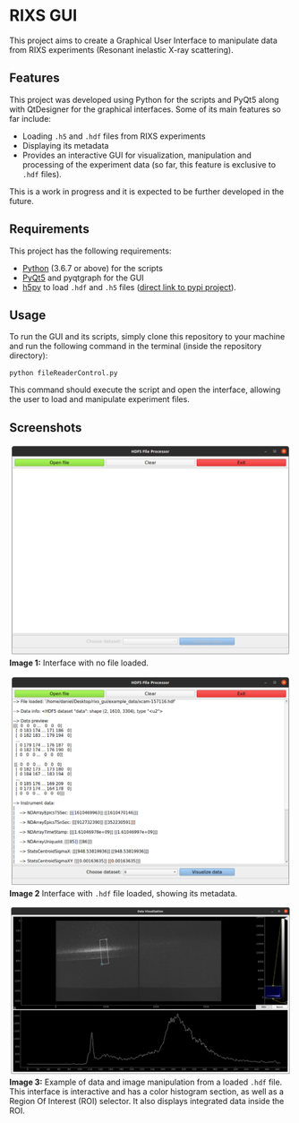 # RIXS GUI

This project aims to create a Graphical User Interface to manipulate data from RIXS experiments (Resonant inelastic X-ray scattering).

## Features

This project was developed using Python for the scripts and PyQt5 along with QtDesigner for the graphical interfaces. Some of its main features so far include:

* Loading `.h5` and `.hdf` files from RIXS experiments
* Displaying its metadata 
* Provides an interactive GUI for visualization, manipulation and processing of the experiment data (so far, this feature is exclusive to `.hdf` files).

This is a work in progress and it is expected to be further developed in the future.

## Requirements

This project has the following requirements:

* [Python](https://www.python.org/) (3.6.7 or above) for the scripts
* [PyQt5](https://pypi.org/project/PyQt5/) and pyqtgraph for the GUI
* [h5py](https://www.h5py.org/) to load `.hdf` and `.h5` files ([direct link to pypi project](https://pypi.org/project/h5py/)).

## Usage

To run the GUI and its scripts, simply clone this repository to your machine and run the following command in the terminal (inside the repository directory):

```
python fileReaderControl.py
```

This command should execute the script and open the interface, allowing the user to load and manipulate experiment files.

## Screenshots

![](img/img1.png)
**Image 1:** Interface with no file loaded.

![](img/img2.png)
**Image 2** Interface with `.hdf` file loaded, showing its metadata.

![](img/img3.png)
**Image 3:** Example of data and image manipulation from a loaded `.hdf` file. This interface is interactive and has a color histogram section, as well as a Region Of Interest (ROI) selector. It also displays integrated data inside the ROI.


